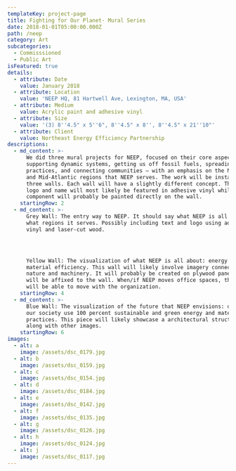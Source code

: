 ```yaml
---
templateKey: project-page
title: Fighting for Our Planet- Mural Series
date: 2018-01-01T05:00:00.000Z
path: /neep
category: Art
subcategories:
  - Commisssioned
  - Public Art
isFeatured: true
details:
  - attribute: Date
    value: January 2018
  - attribute: Location
    value: 'NEEP HQ, 81 Hartwell Ave, Lexington, MA, USA'
  - attribute: Medium
    value: Acrylic paint and adhesive vinyl
  - attribute: Size
    value: '(3) 8''4.5" x 5''6", 8''4.5" x 8'', 8''4.5" x 21''10"'
  - attribute: Client
    value: Northeast Energy Efficiency Partnership
descriptions:
  - md_content: >-
      We did three mural projects for NEEP, focused on their core aspects:
      supporting dynamic systems, getting us off fossil fuels, spreading best
      practices, and connecting communities – with an emphasis on the Northeast
      and Mid-Atlantic regions that NEEP serves. The work will be installed on
      three walls. Each wall will have a slightly different concept. The NEEP
      logo and name will most likely be featured in adhesive vinyl while the art
      component will probably be painted directly on the wall.
    startingRow: 2
  - md_content: >-
      Grey Wall: The entry way to NEEP. It should say what NEEP is all about and
      what regions it serves. Possibly including text and logo using adhesive
      vinyl and laser-cut wood.




      Yellow Wall: The visualization of what NEEP is all about: energy and
      material efficiency. This wall will likely involve imagery connecting
      nature and machinery. It will probably be created on plywood panels that
      will be affixed to the wall. When/if NEEP moves office spaces, this work
      will be able to move with the organization.
    startingRow: 4
  - md_content: >-
      Blue Wall: The visualization of the future that NEEP envisions: one where
      our society use 100 percent sustainable and green energy and material
      practices. This piece will likely showcase a architectural structures
      along with other images.
    startingRow: 6
images:
  - alt: a
    image: /assets/dsc_0179.jpg
  - alt: b
    image: /assets/dsc_0159.jpg
  - alt: c
    image: /assets/dsc_0154.jpg
  - alt: d
    image: /assets/dsc_0184.jpg
  - alt: e
    image: /assets/dsc_0142.jpg
  - alt: f
    image: /assets/dsc_0135.jpg
  - alt: g
    image: /assets/dsc_0126.jpg
  - alt: h
    image: /assets/dsc_0124.jpg
  - alt: j
    image: /assets/dsc_0117.jpg
---
```


